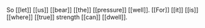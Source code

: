 So [[let]] [[us]] [[bear]] [[the]] [[pressure]] [[well]].
[[For]] [[it]] [[is]] [[where]] [[true]] strength [[can]] [[dwell]]. 